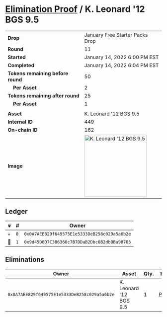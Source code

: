 # [Elimination Proof](./readme.md) / K. Leonard &#039;12 BGS 9.5

|||
|---|---|
| **Drop** | January Free Starter Packs Drop |
| **Round** | 11 |
| **Started** | January 14, 2022 6:00 PM EST |
| **Completed** | January 14, 2022 6:04 PM EST |
| **Tokens remaining before round** | 50 |
| **&nbsp;&nbsp;&nbsp;&nbsp;Per Asset** | 2 |
| **Tokens remaining after round** | 25 |
| **&nbsp;&nbsp;&nbsp;&nbsp;Per Asset** | 1 |
| | |
| **Asset** | K. Leonard &#039;12 BGS 9.5 |
| **Internal ID** | 449 |
| **On-chain ID** | 162 |
| **Image** | <img src="https://tcdn.blokpax.com/954504e8-1aca-45fa-84a1-fe8d6da01427/eb9f4b67afd6dfefcf7c3004af320492f0d880361c1761343f96fc6f97a742a7.png" height="200" alt="K. Leonard &#039;12 BGS 9.5" /> |

## Ledger

| 💀 | # | Owner |
| --- | --- | --- |
| 💀 | `0` | `0x0A7AEE829f649575E1e5333DeB258c029a5a6b2e` |
| 👑 | `1` | `0x9d45D8D7C386360c7B7DDaB2Dbc6B2db0Ba98705` |


## Eliminations

| Owner | Asset | Qty. | Transaction |
| --- | --- | --- | --- |
| `0x0A7AEE829f649575E1e5333DeB258c029a5a6b2e` | K. Leonard '12 BGS 9.5 | 1 | [Polygonscan](https://polygonscan.com/tx/0x978fbbe82b536b453a24bea2f8bf30ed4156113566d1b14b94467ee5df07902b) |
